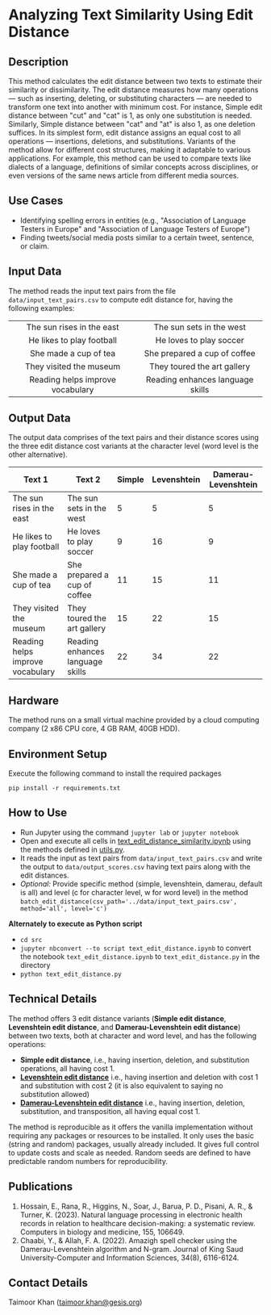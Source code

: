 # Analyzing Text Similarity Using Edit Distance

## Description
This method calculates the edit distance between two texts to estimate their similarity or dissimilarity. The edit distance measures how many operations — such as inserting, deleting, or substituting characters — are needed to transform one text into another with minimum cost. For instance, Simple edit distance between "cut" and "cat" is 1, as only one substitution is needed. Similarly, Simple distance between "cat" and "at" is also 1, as one deletion suffices. In its simplest form, edit distance assigns an equal cost to all operations — insertions, deletions, and substitutions. Variants of the method allow for different cost structures, making it adaptable to various applications. For example, this method can be used to compare texts like dialects of a language, definitions of similar concepts across disciplines, or even versions of the same news article from different media sources. 

## Use Cases
- Identifying spelling errors in entities (e.g., "Association of Language Testers in Europe" and "Association of Language Testers of Europe")
- Finding tweets/social media posts similar to a certain tweet, sentence, or claim.

## Input Data
The method reads the input text pairs from the file `data/input_text_pairs.csv` to compute edit distance for, having the following examples:

|       |      |
|:-----:|:----:|
| The sun rises in the east |	The sun sets in the west |
| He likes to play football |	He loves to play soccer |
| She made a cup of tea	| She prepared a cup of coffee |
| They visited the museum	| They toured the art gallery |
| Reading helps improve vocabulary	| Reading enhances language skills |
  

## Output Data
The output data comprises of the text pairs and their distance scores using the three edit distance cost variants at the character level (word level is the other alternative).

|Text 1| Text 2 | Simple | Levenshtein| Damerau-Levenshtein|
|------|--------|--------|------------|--------------------|
| The sun rises in the east	| The sun sets in the west	| 5	| 5	| 5 |
| He likes to play football	| He loves to play soccer	| 9	| 16	| 9 |
| She made a cup of tea	| She prepared a cup of coffee	| 11	| 15	| 11 |
| They visited the museum	| They toured the art gallery	| 15	| 22	| 15 |
| Reading helps improve vocabulary	| Reading enhances language skills	| 22	| 34	| 22 |

## Hardware
The method runs on a small virtual machine provided by a cloud computing company (2 x86 CPU core, 4 GB RAM, 40GB HDD).

## Environment Setup
Execute the following command to install the required packages

`pip install -r requirements.txt`

## How to Use
- Run Jupyter using the command `jupyter lab` or `jupyter notebook`
- Open and execute all cells in [text_edit_distance_similarity.ipynb](https://github.com/taimoorkhan-nlp/text_edit_distance_similarity/blob/main/text_edit_distance.ipynb) using the methods defined in [utils.py](https://github.com/taimoorkhan-nlp/text_edit_distance_similarity/blob/main/utils.py).
- It reads the input as text pairs from `data/input_text_pairs.csv` and write the output to `data/output_scores.csv` having text pairs along with the edit distances.
- *Optional:* Provide specific method (simple, levenshtein, damerau, default is all) and level (c for character level, w for word level) in the method `batch_edit_distance(csv_path='../data/input_text_pairs.csv', method='all', level='c')`

**Alternately to execute as Python script**
- `cd src`
- `jupyter nbconvert --to script text_edit_distance.ipynb` to convert the notebook `text_edit_distance.ipynb` to `text_edit_distance.py` in the directory
-  `python text_edit_distance.py`

## Technical Details
The method offers 3 edit distance variants (__Simple edit distance__, __Levenshtein edit distance__, and __Damerau-Levenshtein edit distance__) between two texts, both at character and word level, and has the following operations:

- __Simple edit distance__, i.e., having insertion, deletion, and substitution operations, all having cost 1.
- [__Levenshtein edit distance__](https://www.sciencedirect.com/science/article/pii/S0010482523001142) i.e., having insertion and deletion with cost 1 and substitution with cost 2 (it is also equivalent to saying no substitution allowed)
- [__Damerau-Levenshtein edit distance__](https://www.sciencedirect.com/science/article/pii/S1319157821001828) i.e., having insertion, deletion, substitution, and transposition, all having equal cost 1.
 
The method is reproducible as it offers the vanilla implementation without requiring any packages or resources to be installed. It only uses the basic (string and random) packages, usually already included. It gives full control to update costs and scale as needed. Random seeds are defined to have predictable random numbers for reproducibility.
  
## Publications
1. Hossain, E., Rana, R., Higgins, N., Soar, J., Barua, P. D., Pisani, A. R., & Turner, K. (2023). Natural language processing in electronic health records in relation to healthcare decision-making: a systematic review. Computers in biology and medicine, 155, 106649.
2. Chaabi, Y., & Allah, F. A. (2022). Amazigh spell checker using the Damerau-Levenshtein algorithm and N-gram. Journal of King Saud University-Computer and Information Sciences, 34(8), 6116-6124.

## Contact Details
Taimoor Khan (<a href=mailto:taimoor.khan@gesis.org>taimoor.khan@gesis.org</a>)
